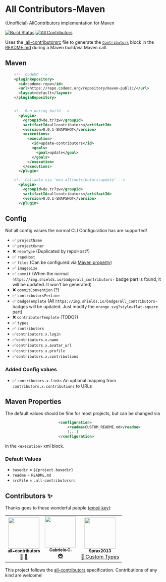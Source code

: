 # All Contributors-Maven

(Unofficial) AllContributors implementation for Maven

[![Build Status](https://ci.codemc.org/buildStatus/icon?job=tr7zw%2Fall-contributors-maven)](https://ci.codemc.org/job/Tr7zw/job/all-contributors-maven/)
[![All Contributors](https://img.shields.io/badge/all_contributors-3-orange.svg?style=flat-square)](#contributors-%e2%9c%a8)

Uses the [.all-contributorsrc](.all-contributorsrc) file to generate the [``Contributors``](#contributors-%e2%9c%a8) block in the [README.md](README.md) during a Maven build/via Maven call.

## Maven

```xml
    <!-- CodeMC -->
    <pluginRepository>
      <id>codemc-repo</id>
      <url>https://repo.codemc.org/repository/maven-public/</url>
      <layout>default</layout>
    </pluginRepository>


    <!-- Run during build -->
      <plugin>
        <groupId>de.tr7zw</groupId>
        <artifactId>allcontributors</artifactId>
        <version>0.0.1-SNAPSHOT</version>
        <executions>
          <execution>
            <id>update-contributors</id>
            <goals>
              <goal>update</goal>
            </goals>
          </execution>
        </executions>
      </plugin>

    <!-- Callable via 'mvn allcontributors:update' -->
      <plugin>
        <groupId>de.tr7zw</groupId>
        <artifactId>allcontributors</artifactId>
        <version>0.0.1-SNAPSHOT</version>
      </plugin>

```

## Config

Not all config values the normal CLI Configuration has are supported!

- ✅ ``projectName``
- ✅ ``projectOwner``
- ❌ ``repoType`` (Duplicated by repoHost?)
- ✅ ``repoHost``
- ✅ ``files`` (Can be configured via [Maven property](#maven-properties))
- ✅ ``imageSize``
- ✅ ``commit`` (When the normal ``https://img.shields.io/badge/all_contributors-`` badge part is found, it will be updated. It won't be generated)
- ❌ ``commitConvention`` (?)
- ✅ ``contributorsPerLine``
- ✅ ``badgeTemplate`` (All ``https://img.shields.io/badge/all_contributors-`` badges will be updated. Just modify the ``orange.svg?style=flat-square`` part)
- ❌ ``contributorTemplate`` (TODO?)
- ✅ ``types``
- ✅ ``contributors``
- ✅``contributors.x.login``
- ✅``contributors.x.name``
- ✅``contributors.x.avatar_url``
- ✅``contributors.x.profile``
- ✅``contributors.x.contributions``

### Added Config values

- ✅ ``contributors.x.links`` An optional mapping from ``contributors.x.contributions`` to URLs

## Maven Properties

The default values should be fine for most projects, but can be changed via

````xml
                        <configuration>
                            <readme>CUSTOM_README.md</readme>
                            [...]
                        </configuration>
````

in the ``<execution>`` xml block.

### Default Values

- ``basedir`` = ``${project.basedir}``
- ``readme`` = ``README.md``
- ``srcFile`` = ``.all-contributorsrc``

## Contributors ✨

Thanks goes to these wonderful people ([emoji key](https://allcontributors.org/docs/en/emoji-key)):

<!-- ALL-CONTRIBUTORS-LIST:START - Do not remove or modify this section -->
<!-- prettier-ignore-start -->
<!-- markdownlint-disable -->
<table>
  <tr>
    <td align="center"><a href="https://allcontributors.org/"><img src="https://avatars1.githubusercontent.com/u/46410174?s=200&v=4" width="100px;" alt=""/><br /><sub><b>all-contributors</b></sub></a><br /><a href="https://allcontributors.org/docs/en/overview" title="Documentation">📖</a> <a href="https://allcontributors.org/docs/en/cli/overview" title="Ideas, Planning, & Feedback">🤔</a></td>
    <td align="center"><a href="https://github.com/sgdc3"><img src="https://avatars3.githubusercontent.com/u/8779252?s=460&v=4" width="100px;" alt=""/><br /><sub><b>Gabriele C.</b></sub></a><br /><a href="https://codemc.io/" title="Infrastructure (Hosting, Build-Tools, etc)">🚇</a></td>
    <td align="center"><a href="https://github.com/Sprax2013"><img src="https://avatars1.githubusercontent.com/u/7331598?s=460&v=4" width="100px;" alt=""/><br /><sub><b>Sprax2013</b></sub></a><br /><a href="https://github.com/tr7zw/all-contributors-maven/blob/master/.all-contributorsrc" title="Idea for adding custom types with text">🔭 Custom Types</a></td>
  </tr>
</table>
<!-- markdownlint-enable -->
<!-- prettier-ignore-end -->
<!-- ALL-CONTRIBUTORS-LIST:END -->

This project follows the [all-contributors](https://allcontributors.org) specification.
Contributions of any kind are welcome!

